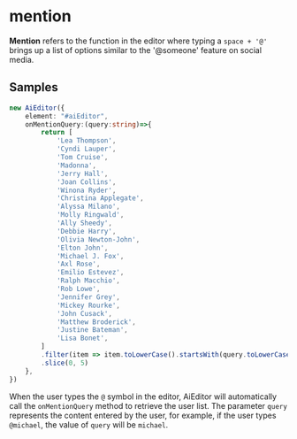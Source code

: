 # mention

**Mention** refers to the function in the editor where typing a `space + '@'` brings up a list of options similar to the '@someone' feature on social media.

## Samples

```typescript
new AiEditor({
    element: "#aiEditor",
    onMentionQuery:(query:string)=>{
        return [
            'Lea Thompson',
            'Cyndi Lauper',
            'Tom Cruise',
            'Madonna',
            'Jerry Hall',
            'Joan Collins',
            'Winona Ryder',
            'Christina Applegate',
            'Alyssa Milano',
            'Molly Ringwald',
            'Ally Sheedy',
            'Debbie Harry',
            'Olivia Newton-John',
            'Elton John',
            'Michael J. Fox',
            'Axl Rose',
            'Emilio Estevez',
            'Ralph Macchio',
            'Rob Lowe',
            'Jennifer Grey',
            'Mickey Rourke',
            'John Cusack',
            'Matthew Broderick',
            'Justine Bateman',
            'Lisa Bonet',
        ]
        .filter(item => item.toLowerCase().startsWith(query.toLowerCase()))
        .slice(0, 5)
    },
})
```


When the user types the `@` symbol in the editor, AiEditor will automatically call the `onMentionQuery` method to retrieve the user list. The parameter `query` represents the content entered by the user, for example, if the user types `@michael`, the value of `query` will be `michael`.
